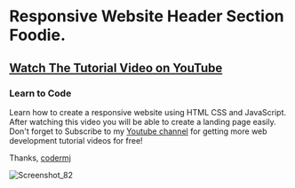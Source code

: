 # Responsive Website Header Section Foodie.
## [Watch The Tutorial Video on YouTube](https://youtu.be/WQXe98bvTsQ)
### Learn to Code

Learn how to create a responsive website using HTML CSS and JavaScript. After watching this video you will be able to create a landing page easily. Don't forget to Subscribe to my [Youtube channel](https://www.youtube.com/c/codermj) for getting more web development tutorial videos for free!

Thanks,
[codermj](https://twitter.com/mjshofy)

![Screenshot_82](https://user-images.githubusercontent.com/76812554/112336120-ff635a00-8ce6-11eb-8520-f5d9c4e5367a.png)
